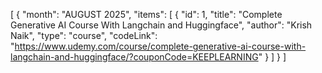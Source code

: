 [
{
    "month": "AUGUST 2025",
    "items": [
      {
        "id": 1,
        "title": "Complete Generative AI Course With Langchain and Huggingface",
        "author": "Krish Naik",
        "type": "course",
        "codeLink": "https://www.udemy.com/course/complete-generative-ai-course-with-langchain-and-huggingface/?couponCode=KEEPLEARNING"
      }
    ]
  }
]
